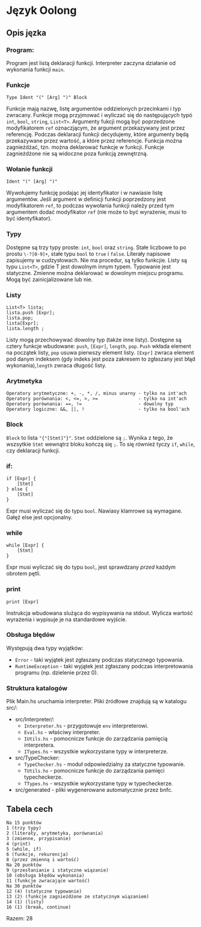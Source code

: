 # Język Oolong

## Opis jęzka

### Program:

Program jest listą deklaracji funkcji. Interpreter zaczyna działanie od
wykonania funkcji `main`.



### Funkcje

```
Type Ident "(" [Arg] ")" Block
``` 
Funkcje mają nazwę, listę argumentów oddzielonych przecinkami i typ zwracany.
Funkcje mogą przyjmować i wyliczać się do następujących typó `int`, `bool`,
`string`, `List<T>`. Argumenty fukcji mogą być poprzedzone modyfikatorem `ref`
oznaczjącym, że argument przekazywany jest przez referencję. Podczas deklaracji
funkcji decydujemy, które argumenty będą przekazywane przez wartość, a które
przez referencje. Funkcja można zagnieżdżać, tzn. można deklarować funkcje w
funkcji. Funkcje zagnieżdżone nie są widoczne poza funkcją zewnętrzną.



### Wołanie funkcji

```
Ident "(" [Arg] ")"
```
Wywołujemy funkcję podając jej identyfikator i w nawiasie listę argumentów.
Jeśli argument w definicji funkcji poprzedzony jest modyfikatorem `ref`, to 
podczas wywołania funkcji należy przed tym argumentem dodać modyfikator `ref`
(nie może to być wyrażenie, musi to być identyfikator). 



### Typy

Dostępne są trzy typy proste: `int`, `bool` oraz `string`. Stałe liczbowe
to po prostu `\-?[0-9]+`, stałe typu `bool` to `true` i `false`. Literały
napisowe zapisujemy w cudzysłowach. Nie ma procedur, są tylko funkcjie.
Listy są typu `List<T>`, gdzie T jest dowolnym innym typem. Typowanie jest
statyczne. Zmienne można deklarować w dowolnym miejscu programu. Mogą być
zainicjalizowane lub nie.



### Listy

```
List<T> lista;
lista.push [Expr];
lista.pop;
lista[Expr];
lista.length ;
```
Listy mogą przechowywać dowolny typ (także inne listy). Dostępne są cztery
funkcje wbudowane: `push`, `[Expr]`, `length`, `pop`. `Push` wkłada element na
początek listy, `pop` usuwa pierwszy element listy. `[Expr]` zwraca element pod
danym indeksem (gdy indeks jest poza zakresem to zgłaszany jest błąd
wykonania),`length` zwraca długość listy.



### Arytmetyka

```
Operatory arytmetyczne: +, -, *, /, minus unarny - tylko na int'ach
Operatory porównania: <, <=, >, >=               - tylko na int'ach
Operatory porównania: ==, !=                     - dowolny typ
Operatory logiczne: &&, ||, !                    - tylko na bool'ach
```



### Block

`Block` to lista `"{"[Stmt]"}"`. `Stmt` oddzielone są `;`. Wynika z tego, że
wszsytkie `Stmt` wewnątrz bloku kończą się `;`. To się również tyczy  `if`,
`while`, czy deklaracji funkcji.



### if:

```
if [Expr] {
	[Stmt]
} else {
	[Stmt]
}
```
Expr musi wyliczać się do typu `bool`. Nawiasy klamrowe są wymagane. Gałęź else
jest opcjonalny.



### while

```
while [Expr] {
    [Stmt]
}
```

Expr musi wyliczać się do typu `bool`, jest sprawdzany *przed* każdym obrotem
pętli.



### print

```
print [Expr]
```

Instrukcja wbudowana slużąca do wypisywania na stdout. Wylicza wartość
wyrażenia i wypisuje je na standardowe wyjście.



### Obsługa błędów
Występują dwa typy wyjątków:
 
- `Error` - taki wyjątek jest zgłaszany podczas statycznego typowania.
- `RuntimeException` - taki wyjątek jest zgłaszany podczas interpretowania
    programu (np. dzielenie przez 0).



### Struktura katalogów

Plik Main.hs uruchamia interpreter. Pliki źródłowe znajdują są w katalogu src/:
- src/Interpreter/: 
  * `Interpreter.hs` - przygotowuje `env` interpreterowi.
  * `Eval.hs` - właściwy interpreter.
  * `IUtils.hs` - pomocnicze funkcje do zarządzania pamięcią interpretera.
  * `ITypes.hs` - wszystkie wykorzystane typy w interpreterze.
- src/TypeChecker: 
  * `TypeChecker.hs` - moduł odpowiedzialny za statyczne typowanie.
  * `TUtils.hs` - pomocnicze funkcje do zarządzania pamięci typecheckerze.
  * `TTypes.hs` - wszystkie wykorzystane typy w typecheckerze.
- src/generated - pliki wygenerowane automatycznie przez bnfc.



## Tabela cech
```
Na 15 punktów
1 (trzy typy)
2 (literały, arytmetyka, porównania)
3 (zmienne, przypisanie)
4 (print)
5 (while, if)
6 (funkcje, rekurencja)
8 (przez zmienną i wartość)
Na 20 punktów
9 (przesłanianie i statyczne wiązanie)
10 (obsługa błędów wykonania)
11 (funkcje zwracające wartość)
Na 30 punktów
12 (4) (statyczne typowanie)
13 (2) (funkcje zagnieżdżone ze statycznym wiązaniem)
14 (1) (listy)
16 (1) (break, continue)
```
Razem: 28

